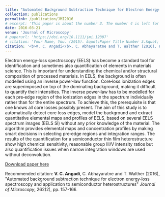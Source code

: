 ```yaml
---
title: "Automated Background Subtraction Technique for Electron Energy‐loss Spectroscopy and Application to Semiconductor Heterostructures"
collection: publications
permalink: /publication/JMI2016
# excerpt: 'This paper is about the number 3. The number 4 is left for future work.'
date: 2016-03-21
venue: 'Journal of Microscopy'
# paperurl: 'https://doi.org/10.1111/jmi.12397'
# citation: 'Your Name, You. (2015). &quot;Paper Title Number 3.&quot; <i>Journal 1</i>. 1(3).'
citation: '<b>V. C. Angadi</b>, C. Abhayaratne and T. Walther (2016), &quot;Automated background subtraction technique for electron energy‐loss spectroscopy and application to semiconductor heterostructures&quot; <i>Journal of Microscopy</i>, 262(2), pp. 157-166.'
---
```

Electron energy‐loss spectroscopy (EELS) has become a standard tool for identification and sometimes also quantification of elements in materials science. This is important for understanding the chemical and/or structural composition of processed materials. In EELS, the background is often modelled using an inverse power‐law function. Core‐loss ionization edges are superimposed on top of the dominating background, making it difficult to quantify their intensities. The inverse power‐law has to be modelled for each pre‐edge region of the ionization edges in the spectrum individually rather than for the entire spectrum. To achieve this, the prerequisite is that one knows all core losses possibly present. The aim of this study is to automatically detect core‐loss edges, model the background and extract quantitative elemental maps and profiles of EELS, based on several EELS spectrum images (EELS SI) without any prior knowledge of the material. The algorithm provides elemental maps and concentration profiles by making smart decisions in selecting pre‐edge regions and integration ranges. The results of the quantification for a semiconductor thin film heterostructure show high chemical sensitivity, reasonable group III/V intensity ratios but also quantification issues when narrow integration windows are used without deconvolution.

[Download paper here](https://doi.org/10.1111/jmi.12397)

Recommended citation: <b>V. C. Angadi</b>, C. Abhayaratne and T. Walther (2016), &quot;Automated background subtraction technique for electron energy‐loss spectroscopy and application to semiconductor heterostructures&quot; <i>Journal of Microscopy</i>, 262(2), pp. 157-166.